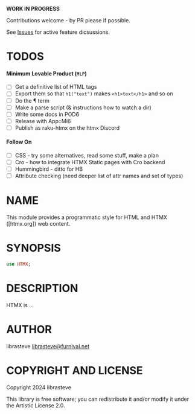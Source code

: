 **WORK IN PROGRESS**

Contributions welcome - by PR please if possible.

See [Issues](https://github.com/librasteve/raku-HTMX/issues/1) for active feature dicsussions.

TODOS
=====

#### Minimum Lovable Product (`MLP`)

- [ ] Get a definitive list of HTML tags
- [ ] Export them so that `h1("text")` makes `<h1>text</h1>` and so on
- [ ] Do the ¶ term
- [ ] Make a parse script (& instructions how to watch a dir)
- [ ] Write some docs in POD6
- [ ] Release with App::Mi6
- [ ] Publish as raku-htmx on the htmx Discord

#### Follow On

- [ ] CSS - try some alternatives, read some stuff, make a plan
- [ ] Cro - how to integrate HTMX Static pages with Cro backend
- [ ] Hummingbird - ditto for HB
- [ ] Attribute checking (need deeper list of attr names and set of types)

NAME
====

This module provides a programmatic style for HTML and HTMX ([htmx.org]) web content.

SYNOPSIS
========

```raku
use HTMX;
```

DESCRIPTION
===========

HTMX is ...

AUTHOR
======

librasteve <librasteve@furnival.net>

COPYRIGHT AND LICENSE
=====================

Copyright 2024 librasteve

This library is free software; you can redistribute it and/or modify it under the Artistic License 2.0.

